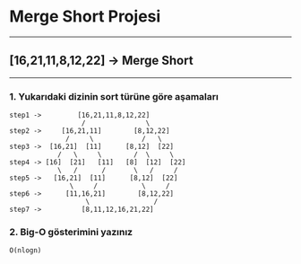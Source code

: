 # Merge Short Projesi
---
## [16,21,11,8,12,22] -> Merge Short 
---

### 1. Yukarıdaki dizinin sort türüne göre aşamaları

```
step1 ->         [16,21,11,8,12,22]
                  /               \
step2 ->     [16,21,11]        [8,12,22]
              /     \            /   \
step3 ->  [16,21]  [11]      [8,12]  [22]
            /   \     \        /  \     \
step4 -> [16]  [21]   [11]   [8]  [12]  [22]
            \   /      /       \   /     /
step5 ->   [16,21]  [11]      [8,12]  [22]
               \     /           \     /
step6 ->      [11,16,21]        [8,12,22]
                   \                /
step7 ->          [8,11,12,16,21,22]    

```
### 2. Big-O gösterimini yazınız

` O(nlogn) `




